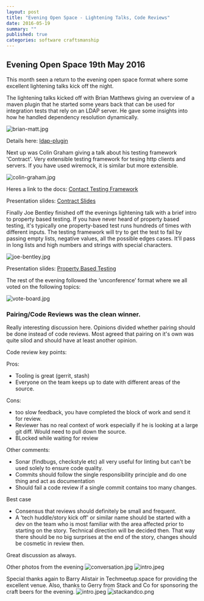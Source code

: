 ```yaml
---
layout: post
title: "Evening Open Space - Lightening Talks, Code Reviews"
date: 2016-05-19 
summary: ""
published: true
categories: software craftsmanship
---
```

## Evening Open Space 19th May 2016

This month seen a return to the evening open space format where some excellent lightening talks kick off the night.

The lightening talks kicked off with Brian Matthews giving an overview of a maven plugin that he started some years back that can be used for integration tests that rely on an LDAP server. He gave some insights into how he handled dependency resolution dynamically.

![brian-matt.jpg](https://raw.githubusercontent.com/dubswcraft/dubswcraft.github.io/master/_posts/images/evening-open-space-19-may-2016/brian-matt.jpg)

Details here: [ldap-plugin](https://github.com/bmatthews68/ldap-maven-plugin)
 
Next up was Colin Graham giving a talk about his testing framework 'Contract'. Very extensible testing framework for tesing http clients and servers. If you have used wiremock, it is similar but more extensible.

![colin-graham.jpg](https://raw.githubusercontent.com/dubswcraft/dubswcraft.github.io/master/_posts/images/evening-open-space-19-may-2016/colin-graham.jpg)

Heres a link to the docs: [Contact Testing Framework](http://harmingcola.github.io/contract/)

Presentation slides: [Contract Slides](http://slides.com/harmingcola/contract#/)

Finally Joe Bentley finished off the evenings lightening talk with a brief intro to property based testing. If you have never heard of property based testing, it's typically one property-based test runs hundreds of times with different inputs. The testing framework will try to get the test to fail by passing empty lists, negative values, all the possible edges cases. It'll pass in long lists and high numbers and strings with special characters.

![joe-bentley.jpg](https://raw.githubusercontent.com/dubswcraft/dubswcraft.github.io/master/_posts/images/evening-open-space-19-may-2016/joe-bentley.jpg)

Presentation slides: [Property Based Testing](https://docs.google.com/presentation/d/1kArFu4WnUAGmLCzUHtWDw9pVMPJXR2-dEKjdiTGe6UY/pub?start=false&loop=false&delayms=3000)
 
The rest of the evening followed the ‘unconference’ format where we all voted on the following topics:
 
![vote-board.jpg](https://raw.githubusercontent.com/dubswcraft/dubswcraft.github.io/master/_posts/images/evening-open-space-19-may-2016/vote-board.jpg)

 ### Pairing/Code Reviews was the clean winner.                     

Really interesting discussion here. Opinions divided whether pairing should be done instead of code reviews.
Most agreed that pairing on it's own was quite silod and should have at least another opinion.
 
Code review key points:

Pros:

 - Tooling is great (gerrit, stash)
 - Everyone on the team keeps up to date with different areas of the source.

Cons:
 
 - too slow feedback, you have completed the block of work and send it for review.
 - Reviewer has no real context of work especially if he is looking at a large git diff. Would need to pull down the source.
 - BLocked while waiting for review

Other comments:

 - Sonar (findbugs, checkstyle etc) all very useful for linting but can't be used solely to ensure code quality.
 - Commits should follow the single responsibility principle and do one thing and act as documentation
 - Should fail a code review if a single commit contains too many changes.
 
Best case

 - Consensus that reviews should definitely be small and frequent.
 - A 'tech huddle/story kick off' or similar name should be started with a dev on the team who is most familiar with the area affected prior to starting on the story. Technical direction will be decided then. That way there should be no big surprises at the end of the story, changes should be cosmetic in review then.
 
Great discussion as always.
 
Other photos from the evening
![conversation.jpg](https://raw.githubusercontent.com/dubswcraft/dubswcraft.github.io/master/_posts/images/evening-open-space-19-may-2016/conversation.jpg)
![intro.jpeg](https://raw.githubusercontent.com/dubswcraft/dubswcraft.github.io/master/_posts/images/evening-open-space-19-may-2016/intro.jpeg)

Special thanks again to Barry Alistair in Techmeetup.space for providing the excellent venue. Also, thanks to Gerry from Stack and Co for sponsoring the craft beers for the evening.
![intro.jpeg](https://raw.githubusercontent.com/dubswcraft/dubswcraft.github.io/master/_posts/images/common/techmeetup-space.png)
![stackandco.png](https://raw.githubusercontent.com/dubswcraft/dubswcraft.github.io/master/_posts/images/common/stackandco.png)
